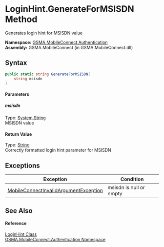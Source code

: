 LoginHint.GenerateForMSISDN Method
==================================
Generates login hint for MSISDN value

**Namespace:** [GSMA.MobileConnect.Authentication][1]  
**Assembly:** GSMA.MobileConnect (in GSMA.MobileConnect.dll)

Syntax
------

```csharp
public static string GenerateForMSISDN(
	string msisdn
)
```

#### Parameters

##### *msisdn*
Type: [System.String][2]  
MSISDN value

#### Return Value
Type: [String][2]  
Correctly formatted login hint parameter for MSISDN

Exceptions
----------

Exception                                  | Condition               
------------------------------------------ | ----------------------- 
[MobileConnectInvalidArgumentException][3] | msisdn is null or empty 


See Also
--------

#### Reference
[LoginHint Class][4]  
[GSMA.MobileConnect.Authentication Namespace][1]  

[1]: ../README.md
[2]: http://msdn.microsoft.com/en-us/library/s1wwdcbf
[3]: ../../GSMA.MobileConnect.Exceptions/MobileConnectInvalidArgumentException/README.md
[4]: README.md
[5]: ../../_icons/Help.png